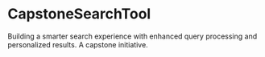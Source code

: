 # CapstoneSearchTool
Building a smarter search experience with enhanced query processing and personalized results. A capstone initiative.
